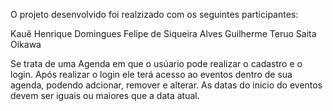 O projeto desenvolvido foi realzizado com os seguintes participantes:

Kauê Henrique Domingues
Felipe de Siqueira Alves
Guilherme Teruo Saita Oikawa

Se trata de uma Agenda em que o usúario pode realizar o cadastro e o login. Após realizar o login ele terá acesso ao eventos dentro de sua agenda, podendo adcionar, remover e alterar. As datas do inicio do eventos devem ser iguais ou maiores que a data atual.
